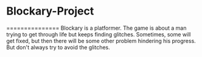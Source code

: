 # Blockary-Project

===============
Blockary is a platformer.  The game is about a man trying to get through life but keeps finding glitches.  Sometimes, some will get fixed, but then there will be some other problem hindering his progress.  But don't always try to avoid the glitches.
